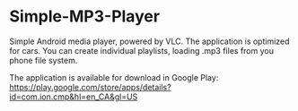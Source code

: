 # Simple-MP3-Player
Simple Android media player, powered by VLC. The application is optimized for cars.
You can create individual playlists, loading .mp3 files from you phone file system.

The application is available for download in Google Play:
https://play.google.com/store/apps/details?id=com.ion.cmp&hl=en_CA&gl=US